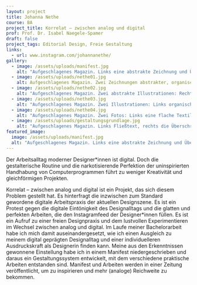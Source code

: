 ```yaml
---
layout: project
title: Johanna Nethe
course: BA
project_title: Korrelat – zwischen analog und digital
prof: Prof. Dr. Isabel Naegele-Spamer
draft: false
project_tags: Editorial Design, Freie Gestaltung
links:
  - url: www.instagram.com/johannanethe/
gallery:
  - image: /assets/uploads/manifest.jpg
    alt: "Aufgeschlagenes Magazin. Links eine abstrakte Zeichnung und Überschrift in Großbuchstaben: Ausbruch aus der digitalen Eintönigkeit. Rechts Fließtext in vielen kurzen Absätzen" 
  - image: /assets/uploads/nethe01.jpg
    alt: Aufgeschlagenes Magazin. Zwei Zeichnungen abstrakter, organischer Formen. Links in hellrot, rechts in rot und blau.  
  - image: /assets/uploads/nethe02.jpg
    alt: "Aufgeschlagenes Magazin. Zwei abstrakte Illustrationen: Rechts verwischte, unscharfe Formen in lila und weiß, rechts silber-metallische Flecken auf lila-weiß kariertem Grund" 
  - image: /assets/uploads/nethe03.jpg
    alt: "Aufgeschlagenes Magazin. Zwei Illustrationen: Links organische Formen in weiß, gelb und schwarz, Rechts Diagramme komplexer, dreidimensionaler Formen und organgene Flecken."
  - image: /assets/uploads/nethe04.jpg
    alt: "Aufgeschlagenes Magazin. Zwei Fotos: Links eine flache Textilarbeit in lila, rosa udn orange, rechts eine organische, dreidimensionale form aus weißem und orangenem Gewebe."
  - image: /assets/uploads/gestaltungsgrundlage.jpg
    alt: "Aufgeschlagenes Magazin. Links Fließtext, rechts die Überschrift: Gestaltungs-System" 
featured_image:
  image: /assets/uploads/manifest.jpg
  alt: "Aufgeschlagenes Magazin. Links eine abstrakte Zeichnung und Überschrift in Großbuchstaben: Ausbruch aus der digitalen Eintönigkeit. Rechts Fließtext in vielen kurzen Absätzen"
---
```

Der Arbeitsalltag moderner Designer*innen ist digital. Doch die gestalterische Routine und die narkotisierende Perfektion der uninspirierten Handhabung von Computerprogrammen führt zu weniger Kreativität und gleichförmigen Projekten. 

Korrelat – zwischen analog und digital ist ein Projekt, das sich diesem Problem gestellt hat. Es hinterfragt die inzwischen zum Standard gewordene digitale Arbeitspraxis der aktuellen Designszene. Es ist ein Protest gegen die digitale Eintönigkeit des Designalltags und die glatten und perfekten Arbeiten, die den Instagramfeed der Designer*innen füllen. Es ist ein Aufruf zu einer freien Designpraxis und dem lustvollen Experimentieren im Wechsel zwischen analog und digital. Im Laufe meiner Bachelorarbeit habe ich mich damit auseinandergesetzt, wie ich einen Ausgleich zu meinem digital geprägten Designalltag und einer individuelleren Ausdruckskraft als Designerin finden kann. Meine aus den Erkenntnissen gewonnene Einstellung habe ich in einem Manifest niedergeschrieben und daraus ein Gestaltungssystem entwickelt, mit dem verschiedene praktische Arbeiten entstanden sind. Manifest und Arbeiten werden in einer Zeitung veröffentlicht, um zu inspirieren und mehr (analoge) Reichweite zu bekommen.